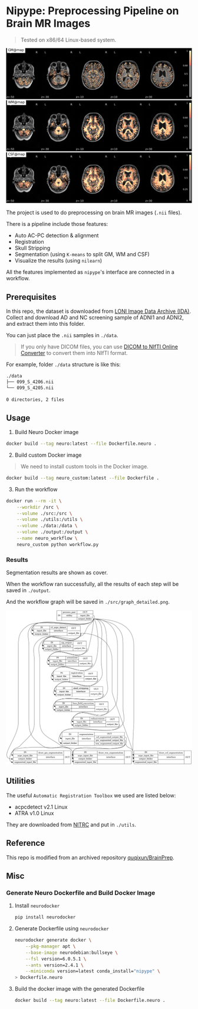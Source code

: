 # Nipype: Preprocessing Pipeline on Brain MR Images

> Tested on x86/64 Linux-based system.

![GM](./docs/GM@map.png)
![WM](./docs/WM@map.png)
![CSF](./docs/CSF@map.png)

The project is used to do preprocessing on brain MR images (`.nii` files).

There is a pipeline include those features:

- Auto AC-PC detection & alignment
- Registration
- Skull Stripping
- Segmentation (using `K-means` to split GM, WM and CSF)
- Visualize the results (using `nilearn`)

All the features implemented as `nipype`'s interface are connected in a workflow.

## Prerequisites

In this repo, the dataset is downloaded from [LONI Image Data Archive (IDA)](https://ida.loni.usc.edu/login.jsp).
Collect and download AD and NC screening sample of ADNI1 and ADNI2, and extract them into this folder.  

You can just place the `.nii` samples in `./data`.

> If you only have DICOM files, you can use [DICOM to NIfTI Online Converter](https://www.onlineconverter.com/dicom-to-nifti) to convert them into NIfTI format.

For example, folder `./data` structure is like this:

```
./data
├── 099_S_4206.nii
└── 099_S_4205.nii

0 directories, 2 files
```

## Usage

1. Build Neuro Docker image

```bash
docker build --tag neuro:latest --file Dockerfile.neuro .
```

2. Build custom Docker image

> We need to install custom tools in the Docker image.

```bash
docker build --tag neuro_custom:latest --file Dockerfile .
```

3. Run the workflow

```bash
docker run --rm -it \
    --workdir /src \
    --volume ./src:/src \
    --volume ./utils:/utils \
    --volume ./data:/data \
    --volume ./output:/output \
    --name neuro_workflow \
    neuro_custom python workflow.py
```

### Results

Segmentation results are shown as cover.

When the workflow ran successfully, all the results of each step will be saved in `./output`.

And the workflow graph will be saved in `./src/graph_detailed.png`.

![workflow](./docs/graph_detailed.png)

## Utilities

The useful `Automatic Registration Toolbox` we used are listed below:

- acpcdetect v2.1 Linux
- ATRA v1.0 Linux

They are downloaded from [NITRC](https://www.nitrc.org/projects/art) and put in `./utils`.

## Reference

This repo is modified from an archived repository [quqixun/BrainPrep](https://github.com/quqixun/BrainPrep).


## Misc

### Generate Neuro Dockerfile and Build Docker Image

1. Install `neurodocker`
    ```bash
    pip install neurodocker
    ```

2. Generate Dockerfile using `neurodocker`
    ```bash
    neurodocker generate docker \
        --pkg-manager apt \
        --base-image neurodebian:bullseye \
        --fsl version=6.0.5.1 \
        --ants version=2.4.1 \
        --miniconda version=latest conda_install="nipype" \
    > Dockerfile.neuro
    ```

3. Build the docker image with the generated Dockerfile
    ```bash
    docker build --tag neuro:latest --file Dockerfile.neuro .
    ```

